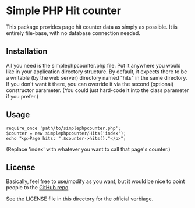 # Simple PHP Hit counter

This package provides page hit counter data as simply as possible. It is
entirely file-base, with no database connection needed.

## Installation

All you need is the simplephpcounter.php file. Put it anywhere you would like
in your application directory structure. By default, it expects there to be
a writable (by the web server) directory named "hits" in the same directory. If
you don't want it there, you can override it via the second (optional)
constructor parameter. (You could just hard-code it into the class parameter
if you prefer.)

## Usage

```
require_once 'path/to/simplephpcounter.php';
$counter = new simplephpcounter/Hits('index');
echo "<p>Page hits: ".$counter->hits()."</p>";
```

(Replace 'index' with whatever you want to call that page's counter.)

## License

Basically, feel free to use/modify as you want, but it would be nice to point
people to the [GitHub repo](https://github.com/nogdog/simplephpcounter)

See the LICENSE file in this directory for the official verbiage.

